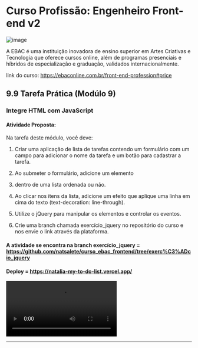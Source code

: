 # Curso Profissão: Engenheiro Front-end v2

![image](https://github.com/natsalete/curso_ebac_frontend/assets/135389319/767bad07-631d-48fe-be07-b8c0345e7ac0)

A EBAC é uma instituição inovadora de ensino superior em Artes Criativas e Tecnologia que oferece cursos online, além de programas presenciais e híbridos de especialização e graduação, validados internacionalmente.

link do curso: https://ebaconline.com.br/front-end-profession#price

## 9.9 Tarefa Prática (Modúlo 9)
### Integre HTML com JavaScript

#### Atividade Proposta:

Na tarefa deste módulo, você deve:

1) Criar uma aplicação de lista de tarefas contendo um formulário com um campo para adicionar o nome da tarefa e um botão para cadastrar a tarefa.

2) Ao submeter o formulário, adicione um elemento <li> dentro de
uma lista ordenada ou não.

3) Ao clicar nos itens da lista, adicione um efeito que aplique uma linha em cima do texto (text-decoration: line-through).

4) Utilize o jQuery para manipular os elementos e controlar os eventos.

5) Crie uma branch chamada exercício_jquery no repositório do curso e nos envie o link através da plataforma. 

#### A atividade se encontra na branch exercício_jquery = https://github.com/natsalete/curso_ebac_frontend/tree/exerc%C3%ADcio_jquery
#### Deploy = https://natalia-my-to-do-list.vercel.app/

<video controls src="My to do list.mp4" title="My to do list"></video>

<hr>
